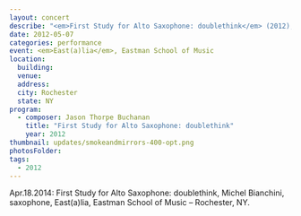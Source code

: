 ```yaml
---
layout: concert
describe: "<em>First Study for Alto Saxophone: doublethink</em> (2012), Diane Hunger, saxophone."
date: 2012-05-07
categories: performance
event: <em>East(a)lia</em>, Eastman School of Music
location:
  building:
  venue:
  address:
  city: Rochester
  state: NY
program:
  - composer: Jason Thorpe Buchanan
    title: "First Study for Alto Saxophone: doublethink"
    year: 2012
thumbnail: updates/smokeandmirrors-400-opt.png
photosFolder:
tags:
  - 2012
---
```


Apr.18.2014: First Study for Alto Saxophone: doublethink, Michel Bianchini, saxophone, East(a)lia, Eastman School of Music – Rochester, NY.
